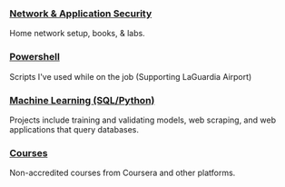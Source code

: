 ### [Network & Application Security](https://apl223.github.io/Portfolio/Cybersecurity/)

Home network setup, books, & labs.

### [Powershell](https://github.com/Apl223/Portfolio/tree/main/PowerShell)

Scripts I've used while on the job (Supporting LaGuardia Airport)

### [Machine Learning (SQL/Python)](https://apl223.github.io/Portfolio/Machine-Learning/)

Projects include training and validating models, web scraping, and web applications that query databases.

### [Courses](https://apl223.github.io/Portfolio/Courses/)

Non-accredited courses from Coursera and other platforms.
